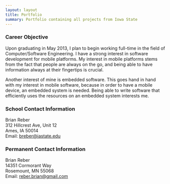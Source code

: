 ```yaml
---
layout: layout
title: Portfolio
summary: Portfolio containing all projects from Iowa State
---
```


### Career Objective

Upon graduating in May 2013, I plan to begin working full-time in the field of Computer/Software Engineering. I have a strong interest in software development for mobile platforms. My interest in mobile platforms stems from the fact that people are always on the go, and being able to have information always at their fingertips is crucial.

Another interest of mine is embedded software. This goes hand in hand with my interest in mobile software, because in order to have a mobile device, an embedded system is needed. Being able to write software that efficiently uses the resources on an embedded system interests me.

### School Contact Information

Brian Reber  
312 Hillcrest Ave, Unit 12  
Ames, IA 50014  
Email: breber@iastate.edu

### Permanent Contact Information

Brian Reber  
14351 Cormorant Way  
Rosemount, MN 55068  
Email: reber.brian@gmail.com
